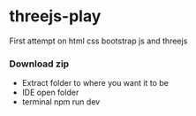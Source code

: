 # threejs-play
First attempt on html css bootstrap js and threejs

### Download zip
- Extract folder to where you want it to be
- IDE open folder
- terminal npm run dev
